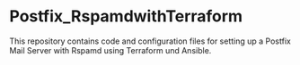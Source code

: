 # Postfix_RspamdwithTerraform

This repository contains code and configuration files for setting up a Postfix Mail Server  with Rspamd using Terraform und Ansible.
